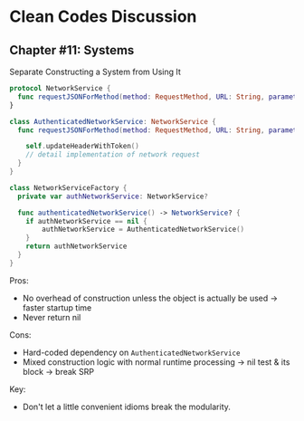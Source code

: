 # Clean Codes Discussion

Chapter #11: Systems
---

Separate Constructing a System from Using It
```swift
protocol NetworkService {
  func requestJSONForMethod(method: RequestMethod, URL: String, parameter: RequestParameter?) -> JSON
}

class AuthenticatedNetworkService: NetworkService {
  func requestJSONForMethod(method: RequestMethod, URL: String, parameter: RequestParameter?) -> JSON {

    self.updateHeaderWithToken()
    // detail implementation of network request
  }
}

class NetworkServiceFactory {
  private var authNetworkService: NetworkService?

  func authenticatedNetworkService() -> NetworkService? {
    if authNetworkService == nil {
	    authNetworkService = AuthenticatedNetworkService()
    }
    return authNetworkService
  }
}
```

Pros:
+ No overhead of construction unless the object is actually be used -> faster startup time
+ Never return nil

Cons:
+ Hard-coded dependency on `AuthenticatedNetworkService`
+ Mixed construction logic with normal runtime processing -> nil test & its block -> break SRP

Key:
+ Don't let a little convenient idioms break the modularity.
